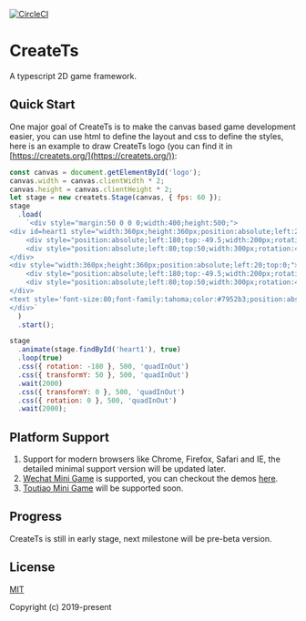 [![CircleCI](https://circleci.com/gh/createts/createts/tree/master.svg?style=svg)](https://circleci.com/gh/createts/createts/tree/master)

# CreateTs

A typescript 2D game framework.

## Quick Start

One major goal of CreateTs is to make the canvas based game development easier, you can use html to define the layout and css to define the styles, here is an example to draw CreateTs logo (you can find it in [https://createts.org/](https://createts.org/)):

```javascript
const canvas = document.getElementById('logo');
canvas.width = canvas.clientWidth * 2;
canvas.height = canvas.clientHeight * 2;
let stage = new createts.Stage(canvas, { fps: 60 });
stage
  .load(
    `<div style="margin:50 0 0 0;width:400;height:500;">
<div id=heart1 style="width:360px;height:360px;position:absolute;left:20;top:0;">
    <div style="position:absolute;left:180;top:-49.5;width:200px;rotation:45;perspective-origin:0 100;height:100px;border-radius:100 100 0 0;background:#7952b366;"></div>
    <div style="position:absolute;left:80;top:50;width:300px;rotation:45;perspective-origin:100 0;height:200px;border-radius:100 0 0 100;background:#7952b366;"></div>
</div>
<div style="width:360px;height:360px;position:absolute;left:20;top:0;">
    <div style="position:absolute;left:180;top:-49.5;width:200px;rotation:45;perspective-origin:0 100;height:100px;border-radius:100 100 0 0;background:rgba(66,46,68,.4);"></div>
    <div style="position:absolute;left:80;top:50;width:300px;rotation:45;perspective-origin:100 0;height:200px;border-radius:100 0 0 100;background:rgba(66,46,68,.4);"></div>
</div>  
<text style='font-size:80;font-family:tahoma;color:#7952b3;position:absolute;left:0;top:420;width:100%;text-align:center;'>CreateTs</text>
</div>`
  )
  .start();

stage
  .animate(stage.findById('heart1'), true)
  .loop(true)
  .css({ rotation: -180 }, 500, 'quadInOut')
  .css({ transformY: 50 }, 500, 'quadInOut')
  .wait(2000)
  .css({ transformY: 0 }, 500, 'quadInOut')
  .css({ rotation: 0 }, 500, 'quadInOut')
  .wait(2000);
```

## Platform Support

1. Support for modern browsers like Chrome, Firefox, Safari and IE, the detailed minimal support version will be updated later.
1. [Wechat Mini Game](https://developers.weixin.qq.com/minigame/dev/guide/) is supported, you can checkout the demos [here](https://github.com/createts/createts-wechat-mini-game-demos).
1. [Toutiao Mini Game](https://developer.toutiao.com/) will be supported soon.

## Progress

CreateTs is still in early stage, next milestone will be pre-beta version.

## License

[MIT](http://opensource.org/licenses/MIT)

Copyright (c) 2019-present

